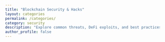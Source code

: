 ```yaml
---
title: "Blockchain Security & Hacks"
layout: categories
permalink: /categories/
category: security
description: "Explore common threats, DeFi exploits, and best practices to protect your digital assets."
author_profile: false
---
```


